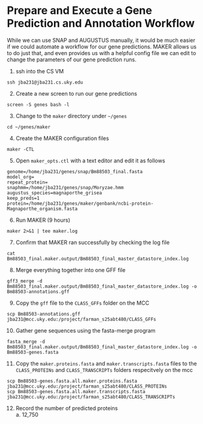 # Prepare and Execute a Gene Prediction and Annotation Workflow

While we can use SNAP and AUGUSTUS manually, it would be much easier if we could automate a workflow for our gene predictions. MAKER allows us to do just that, and even provides us with a helpful config file we can edit to change the parameters of our gene prediction runs.

1. ssh into the CS VM

```
ssh jba231@jba231.cs.uky.edu
```

2. Create a new screen to run our gene predictions

```
screen -S genes bash -l
```

3. Change to the `maker` directory under `~/genes`

```
cd ~/genes/maker
```

4. Create the MAKER configuration files

```
maker -CTL
```

5. Open `maker_opts.ctl` with a text editor and edit it as follows

```
genome=/home/jba231/genes/snap/Bm88503_final.fasta
model_org=
repeat_protein=
snaphmm=/home/jba231/genes/snap/Moryzae.hmm
augustus_species=magnaporthe_grisea
keep_preds=1
protein=/home/jba231/genes/maker/genbank/ncbi-protein-Magnaporthe_organism.fasta
```

6. Run MAKER (9 hours)

```
maker 2>&1 | tee maker.log
```

7. Confirm that MAKER ran successfully by checking the log file

```
cat Bm88503_final.maker.output/Bm88503_final_master_datastore_index.log
```

8. Merge everything together into one GFF file

```
gff3_merge -d Bm88503_final.maker.output/Bm88503_final_master_datastore_index.log -o Bm88503-annotations.gff
```

9. Copy the `gff` file to the `CLASS_GFFs` folder on the MCC

```
scp Bm88503-annotations.gff jba231@mcc.uky.edu:/project/farman_s25abt480/CLASS_GFFs
```

10. Gather gene sequences using the fasta-merge program

```
fasta_merge -d Bm88503_final.maker.output/Bm88503_final_master_datastore_index.log -o Bm88503-genes.fasta
```

11. Copy the `maker.proteins.fasta` and `maker.transcripts.fasta` files to the `CLASS_PROTEINs` and `CLASS_TRANSCRIPTs` folders respecitvely on the mcc

```
scp Bm88503-genes.fasta.all.maker.proteins.fasta jba231@mcc.uky.edu:/project/farman_s25abt480/CLASS_PROTEINs
scp Bm88503-genes.fasta.all.maker.transcripts.fasta jba231@mcc.uky.edu:/project/farman_s25abt480/CLASS_TRANSCRIPTs
```

12. Record the number of predicted proteins  
    a. 12,750
